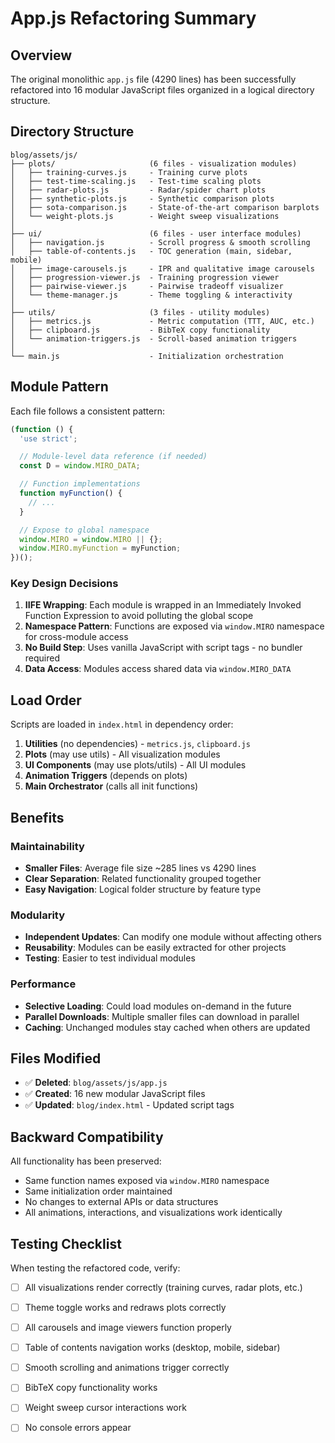 # App.js Refactoring Summary

## Overview

The original monolithic `app.js` file (4290 lines) has been successfully refactored into 16 modular JavaScript files organized in a logical directory structure.

## Directory Structure

```
blog/assets/js/
├── plots/                     (6 files - visualization modules)
│   ├── training-curves.js     - Training curve plots
│   ├── test-time-scaling.js   - Test-time scaling plots  
│   ├── radar-plots.js         - Radar/spider chart plots
│   ├── synthetic-plots.js     - Synthetic comparison plots
│   ├── sota-comparison.js     - State-of-the-art comparison barplots
│   └── weight-plots.js        - Weight sweep visualizations
│
├── ui/                        (6 files - user interface modules)
│   ├── navigation.js          - Scroll progress & smooth scrolling
│   ├── table-of-contents.js   - TOC generation (main, sidebar, mobile)
│   ├── image-carousels.js     - IPR and qualitative image carousels
│   ├── progression-viewer.js  - Training progression viewer
│   ├── pairwise-viewer.js     - Pairwise tradeoff visualizer
│   └── theme-manager.js       - Theme toggling & interactivity
│
├── utils/                     (3 files - utility modules)
│   ├── metrics.js             - Metric computation (TTT, AUC, etc.)
│   ├── clipboard.js           - BibTeX copy functionality
│   └── animation-triggers.js  - Scroll-based animation triggers
│
└── main.js                    - Initialization orchestration
```

## Module Pattern

Each file follows a consistent pattern:

```javascript
(function () {
  'use strict';

  // Module-level data reference (if needed)
  const D = window.MIRO_DATA;

  // Function implementations
  function myFunction() {
    // ...
  }

  // Expose to global namespace
  window.MIRO = window.MIRO || {};
  window.MIRO.myFunction = myFunction;
})();
```

### Key Design Decisions

1. **IIFE Wrapping**: Each module is wrapped in an Immediately Invoked Function Expression to avoid polluting the global scope
2. **Namespace Pattern**: Functions are exposed via `window.MIRO` namespace for cross-module access
3. **No Build Step**: Uses vanilla JavaScript with script tags - no bundler required
4. **Data Access**: Modules access shared data via `window.MIRO_DATA`

## Load Order

Scripts are loaded in `index.html` in dependency order:

1. **Utilities** (no dependencies) - `metrics.js`, `clipboard.js`
2. **Plots** (may use utils) - All visualization modules
3. **UI Components** (may use plots/utils) - All UI modules
4. **Animation Triggers** (depends on plots)
5. **Main Orchestrator** (calls all init functions)

## Benefits

### Maintainability
- **Smaller Files**: Average file size ~285 lines vs 4290 lines
- **Clear Separation**: Related functionality grouped together
- **Easy Navigation**: Logical folder structure by feature type

### Modularity
- **Independent Updates**: Can modify one module without affecting others
- **Reusability**: Modules can be easily extracted for other projects
- **Testing**: Easier to test individual modules

### Performance
- **Selective Loading**: Could load modules on-demand in the future
- **Parallel Downloads**: Multiple smaller files can download in parallel
- **Caching**: Unchanged modules stay cached when others are updated

## Files Modified

- ✅ **Deleted**: `blog/assets/js/app.js`
- ✅ **Created**: 16 new modular JavaScript files
- ✅ **Updated**: `blog/index.html` - Updated script tags

## Backward Compatibility

All functionality has been preserved:
- Same function names exposed via `window.MIRO` namespace
- Same initialization order maintained
- No changes to external APIs or data structures
- All animations, interactions, and visualizations work identically

## Testing Checklist

When testing the refactored code, verify:

- [ ] All visualizations render correctly (training curves, radar plots, etc.)
- [ ] Theme toggle works and redraws plots correctly
- [ ] All carousels and image viewers function properly
- [ ] Table of contents navigation works (desktop, mobile, sidebar)
- [ ] Smooth scrolling and animations trigger correctly
- [ ] BibTeX copy functionality works
- [ ] Weight sweep cursor interactions work
- [ ] No console errors appear

